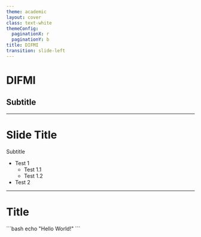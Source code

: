 ```yaml
---
theme: academic
layout: cover
class: text-white
themeConfig:
  paginationX: r
  paginationY: b
title: DIFMI
transition: slide-left
---
```


# DIFMI

## Subtitle

---

# Slide Title

Subtitle

* Test 1
	* Test 1.1
	* Test 1.2
* Test 2

---

# Title

<Window title="Test">
```bash
echo "Hello World!"
```
</Window>
